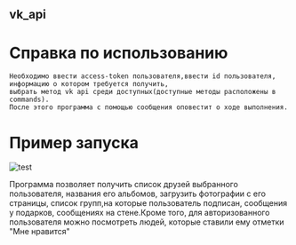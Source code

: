## vk_api
# Справка по использованию
    Необходимо ввести access-token пользователя,ввести id пользователя,
    информацию о котором требуется получить,
    выбрать метод vk api среди доступных(доступные методы расположены в commands).
    После этого программа с помощью сообщения оповестит о ходе выполнения.
# Пример запуска
![test](https://user-images.githubusercontent.com/40271271/172040431-453c649c-57f2-49b0-a08b-7cf2cc111acf.jpg)

Программа позволяет получить список друзей выбранного пользователя, названия его альбомов, загрузить фотографии с его страницы, список групп,на которые пользователь подписан, сообщения у подарков, сообщениях на стене.Кроме того, для авторизованного пользователя можно посмотреть людей, которые ставили ему отметки "Мне нравится"

